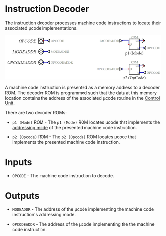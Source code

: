 ﻿# Instruction Decoder

The instruction decoder processes machine code instructions to locate their associated µcode implementations.

![Instruction Decoder](instruction-decoder.png)

A machine code instruction is presented as a memory address to a decoder ROM.  The decoder ROM is programmed such that the data at this memory location contains the address of the associated µcode routine in the [Control Unit](control-unit.md).  

There are two decoder ROMs:

* `p1 (Mode)` ROM - The `p1 (Mode)` ROM locates µcode that implements the [addressing mode](addressing-modes.md) of the presented machine code instruction.

* `p2 (Opcode)` ROM - The `p2 (Opcode)` ROM locates µcode that implements the presented machine code instruction.

# Inputs

* `OPCODE` - The machine code instruction to decode.

# Outputs

* `MODEADDR` - The address of the µcode implementing the machine code instruction's addressing mode.

* `OPCODEADDR` - The address of the µcode implementing the the machine code instruction.
   